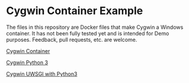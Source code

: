# Cygwin Container Example

The files in this repository are Docker files that make Cygwin a Windows container. It has not been fully tested yet and is intended for Demo purposes. Feedback, pull requests, etc. are welcome.

[Cygwin Container](https://hub.docker.com/r/rkttu/cygwin/tags)

[Cygwin Python 3](https://hub.docker.com/r/rkttu/cygwin-python3/tags)

[Cygwin UWSGI with Python3](https://hub.docker.com/r/rkttu/cygwin-uwsgi-python3/tags)
